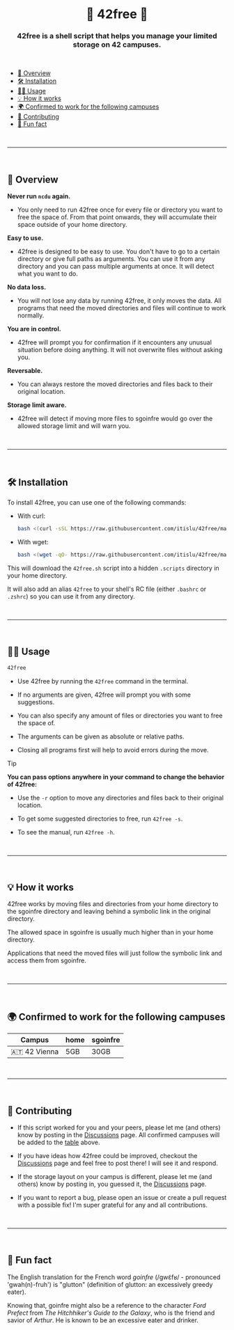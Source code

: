 <div align="center">

# 📁 42free 📁

### 42free is a shell script that helps you manage your limited storage on 42 campuses.

</div>
<br>

* [📌 Overview](#-overview)
* [🛠️ Installation](#%EF%B8%8F-installation)
* [👩‍💻 Usage](#-usage)
* [💡 How it works](#-how-it-works)
* [🌍 Confirmed to work for the following campuses](#-confirmed-to-work-for-the-following-campuses)
* [🤝 Contributing](#-contributing)
* [🐬 Fun fact](#-fun-fact)

<br>

---

<br>

## 📌 Overview

**Never run `ncdu` again.**
- You only need to run 42free once for every file or directory you want to free the space of.
  From that point onwards, they will accumulate their space outside of your home directory.

**Easy to use.**
- 42free is designed to be easy to use. You don't have to go to a certain directory or give full paths as arguments.
  You can use it from any directory and you can pass multiple arguments at once. It will detect what you want to do.

**No data loss.**
- You will not lose any data by running 42free, it only moves the data.
  All programs that need the moved directories and files will continue to work normally.

**You are in control.**
- 42free will prompt you for confirmation if it encounters any unusual situation before doing anything.
  It will not overwrite files without asking you.

**Reversable.**
- You can always restore the moved directories and files back to their original location.

**Storage limit aware.**
- 42free will detect if moving more files to sgoinfre would go over the allowed storage limit and will warn you.

<br>

---

<br>

## 🛠️ Installation

To install 42free, you can use one of the following commands:

- With curl:
  ```bash
  bash <(curl -sSL https://raw.githubusercontent.com/itislu/42free/main/install.sh)
  ```

- With wget:
  ```bash
  bash <(wget -qO- https://raw.githubusercontent.com/itislu/42free/main/install.sh)
  ```

This will download the `42free.sh` script into a hidden `.scripts` directory in your home directory.

It will also add an alias `42free` to your shell's RC file (either `.bashrc` or `.zshrc`) so you can use it from any directory.

<br>

---

<br>

## 👩‍💻 Usage

```bash
42free
```

- Use 42free by running the `42free` command in the terminal.

- If no arguments are given, 42free will prompt you with some suggestions.

- You can also specify any amount of files or directories you want to free the space of.

- The arguments can be given as absolute or relative paths.

- Closing all programs first will help to avoid errors during the move.

> [!TIP]
> **You can pass options anywhere in your command to change the behavior of 42free:**
>
> - Use the `-r` option to move any directories and files back to their original location.
>
> - To get some suggested directories to free, run `42free -s`.
>
> - To see the manual, run `42free -h`.

<br>

---

<br>

## 💡 How it works

42free works by moving files and directories from your home directory to the sgoinfre directory and leaving behind a symbolic link in the original directory.

The allowed space in sgoinfre is usually much higher than in your home directory.

Applications that need the moved files will just follow the symbolic link and access them from sgoinfre.

<br>

---

<br>

## 🌍 Confirmed to work for the following campuses

| Campus | home | sgoinfre |
| --- | --- | --- |
| 🇦🇹 42 Vienna | 5GB | 30GB |

<br>

---

<br>

## 🤝 Contributing

- If this script worked for you and your peers, please let me (and others) know by posting in the [Discussions](https://github.com/itislu/42free/discussions) page.
  All confirmed campuses will be added to the [table](https://github.com/itislu/42free/edit/main/README.md#confirmed-to-work-for-the-following-42-campuses) above.

- If you have ideas how 42free could be improved, checkout the [Discussions](https://github.com/itislu/42free/discussions) page and feel free to post there! I will see it and respond.

- If the storage layout on your campus is different, please let me (and others) know by posting in, you guessed it, the [Discussions](https://github.com/itislu/42free/discussions) page.

- If you want to report a bug, please open an issue or create a pull request with a possible fix!
  I'm super grateful for any and all contributions.

<br>

---

<br>

## 🐬 Fun fact

The English translation for the French word _goinfre_ (/ɡwɛ̃fʁ/ - pronounced 'gwah(n)-fruh') is "glutton" (definition of glutton: an excessively greedy eater).

Knowing that, goinfre might also be a reference to the character _Ford Prefect_ from _The Hitchhiker's Guide to the Galaxy_, who is the friend and savior of _Arthur_.
He is known to be an excessive eater and drinker.

<br>
